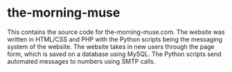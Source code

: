 # the-morning-muse
This contains the source code for the-morning-muse.com. The website was written in HTML/CSS and PHP with the Python scripts being the messaging system of the website. The website takes in new users through the page form, which is saved on a database using MySQL. The Python scripts send automated messages to numbers using SMTP calls.
